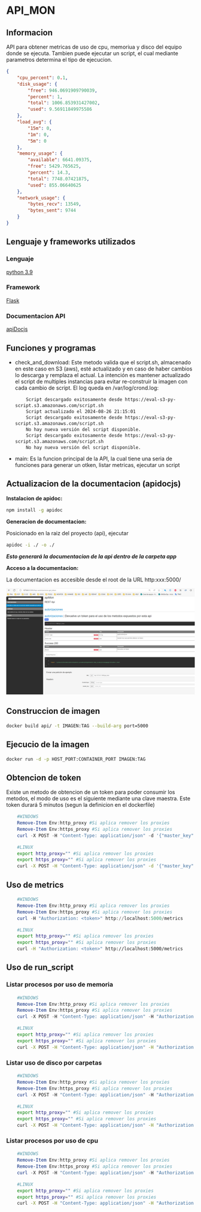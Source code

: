 # API_MON

## Informacion

API para obtener metricas de uso de cpu, memoriua y disco del equipo donde se ejecuta. Tambien puede ejecutar un script, el cual mediante parametros determina el tipo de ejecucion.

```json
{
    "cpu_percent": 0.1,
    "disk_usage": {
        "free": 946.0691909790039,
        "percent": 1,
        "total": 1006.853931427002,
        "used": 9.56911849975586
    },
    "load_avg": {
        "15m": 0,
        "1m": 0,
        "5m": 0
    },
    "memory_usage": {
        "available": 6641.09375,
        "free": 5429.765625,
        "percent": 14.3,
        "total": 7748.07421875,
        "used": 855.06640625
    },
    "network_usage": {
        "bytes_recv": 13549,
        "bytes_sent": 9744
    }
}
```

## Lenguaje y frameworks utilizados

### Lenguaje

[python 3.9](https://www.python.org/)

### Framework

[Flask](https://flask.palletsprojects.com/en/3.0.x/)

### Documentacion API

[apiDocjs](https://apidocjs.com/)

## Funciones y programas

- check_and_download:
    Este metodo valida que el script.sh, almacenado en este caso en S3 (aws), esté actualizado y en caso de haber cambios lo descarga y remplaza el actual. La intención es mantener actualizado el script de multiples instancias para evitar re-construir la imagen con cada cambio de script. 
    El log queda en /var/log/crond.log:

    ```log
        Script descargado exitosamente desde https://eval-s3-py-script.s3.amazonaws.com/script.sh
        Script actualizado el 2024-08-26 21:15:01
        Script descargado exitosamente desde https://eval-s3-py-script.s3.amazonaws.com/script.sh
        No hay nueva versión del script disponible.
        Script descargado exitosamente desde https://eval-s3-py-script.s3.amazonaws.com/script.sh
        No hay nueva versión del script disponible.
    ```

- main:
    Es la funcion principal de la API, la cual tiene una seria de funciones para generar un otken, listar metricas, ejecutar un script

## Actualizacion de la documentacion (apidocjs)

**Instalacion de apidoc:**

```bash
npm install -g apidoc
```

**Generacion de documentacion:**

Posicionado en la raiz del proyecto (api), ejecutar

```bash
apidoc -i ./ -o ./
```

***Esto generará la documentacion de la api dentro de la carpeta app***

**Acceso a la documentacion:**

La documentacion es accesible desde el root de la URL http:xxx:5000/

![alt text](image.png)

## Construccion de imagen

```bash
docker build api/ -t IMAGEN:TAG --build-arg port=5000
```

## Ejecucio de la imagen

```bash
docker run -d -p HOST_PORT:CONTAINER_PORT IMAGEN:TAG
```

## Obtencion de token

Existe un metodo de obtencion de un token para poder consumir los metodos, el modo de uso es el siguiente mediante una clave maestra. Este token durará 5 minutos (segun la definicion en el dockerfile)

```powershell
    #WINDOWS
    Remove-Item Env:http_proxy #Si aplica remover los proxies
    Remove-Item Env:https_proxy #Si aplica remover los proxies
    curl -X POST -H "Content-Type: application/json" -d '{"master_key": ""}' http://127.0.0.1:5000/get_token
```

```bash
    #LINUX
    export http_proxy="" #Si aplica remover los proxies
    export https_proxy="" #Si aplica remover los proxies
    curl -X POST -H "Content-Type: application/json" -d '{"master_key": ""}' http://127.0.0.1:5000/get_token
```

## Uso de metrics

```powershell
    #WINDOWS
    Remove-Item Env:http_proxy #Si aplica remover los proxies
    Remove-Item Env:https_proxy #Si aplica remover los proxies
    curl -H "Authorization: <token>" http://localhost:5000/metrics
```

```bash
    #LINUX
    export http_proxy="" #Si aplica remover los proxies
    export https_proxy="" #Si aplica remover los proxies
    curl -H "Authorization: <token>" http://localhost:5000/metrics
```

## Uso de run_script

### Listar procesos por uso de memoria

```powershell
    #WINDOWS
    Remove-Item Env:http_proxy #Si aplica remover los proxies
    Remove-Item Env:https_proxy #Si aplica remover los proxies
    curl -X POST -H "Content-Type: application/json" -H "Authorization: <token>" -d '{"option": "mem"}' http://127.0.0.1:5000/run_script
```

```bash
    #LINUX
    export http_proxy="" #Si aplica remover los proxies
    export https_proxy="" #Si aplica remover los proxies
    curl -X POST -H "Content-Type: application/json" -H "Authorization: <token>" -d '{"option": "mem"}' http://127.0.0.1:5000/run_script
```

### Listar uso de disco por carpetas

```powershell
    #WINDOWS
    Remove-Item Env:http_proxy #Si aplica remover los proxies
    Remove-Item Env:https_proxy #Si aplica remover los proxies
    curl -X POST -H "Content-Type: application/json" -H "Authorization: <token>" -d '{"option": "disk", "directory": "/"}' http://127.0.0.1:5000/run_script
```

```bash
    #LINUX
    export http_proxy="" #Si aplica remover los proxies
    export https_proxy="" #Si aplica remover los proxies
    curl -X POST -H "Content-Type: application/json" -H "Authorization: <token>" -d '{"option": "disk", "directory": "/"}' http://127.0.0.1:5000/run_script
```

### Listar procesos por uso de cpu

```powershell
    #WINDOWS
    Remove-Item Env:http_proxy #Si aplica remover los proxies
    Remove-Item Env:https_proxy #Si aplica remover los proxies
    curl -X POST -H "Content-Type: application/json" -H "Authorization: <token>" -d '{"option": "cpu"}' http://127.0.0.1:5000/run_script
```

```bash
    #LINUX
    export http_proxy="" #Si aplica remover los proxies
    export https_proxy="" #Si aplica remover los proxies
    curl -X POST -H "Content-Type: application/json" -H "Authorization: <token>" -d '{"option": "cpu"}' http://127.0.0.1:5000/run_script
```
